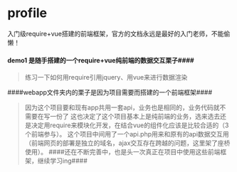 # profile
入门级require+vue搭建的前端框架，官方的文档永远是最好的入门老师，不能偷懒！
#### demo1 是随手搭建的一个require+vue纯前端的数据交互栗子####
> 练习一下如何用require引用jquery、用vue来进行数据渲染

####webapp文件夹内的栗子是因为项目需要而搭建的一个前端框架####
> 因为这个项目要和现有app共用一套api，业务也是相同的，业务代码就不需要在写一份了
> 这也决定了这个项目基本上是纯前端的业务，选来选去还是决定用require来模块化开发，在结合vue的组件化应该是比较合适的（3个前端参与）。
> 这个项目中间用了一个api.php用来和原有的api数据交互用（前端网页的部署是独立的域名，ajax交互存在跨越的问题，这里架了座桥使用）。
####还在不断完善中，也是头一次真正在项目中使用这些前端框架，继续学习ing####
